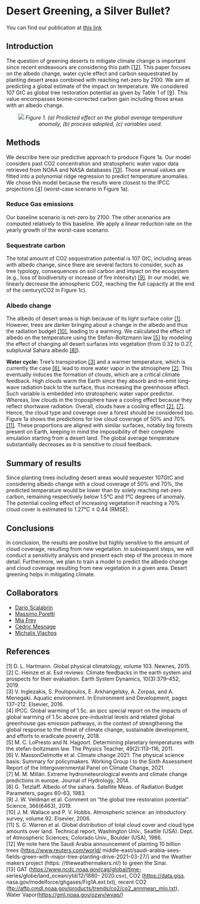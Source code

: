 # Desert Greening, a Silver Bullet?

You can find our publication at [this link](https://drive.google.com/file/d/1VO43SZR9wCzDPwtWC6fFqxyiQJ8-fuvS/view)



## Introduction
The question of greening deserts to mitigate climate change is important since recent endeavours are considering this path [[12]](#12). 
This paper focuses on the albedo change, water cycle effect and carbon sequestrated by planting desert areas combined with reaching net-zero by 2100. We aim at predicting a global estimate of the impact on temperature. 
We considered 107 GtC as global tree restoration potential as given by Table 1 of [[9]](#9). This value encompasses biome-corrected carbon gain including those areas with an albedo change.

<p align="center">
    <img src="https://drive.google.com/uc?id=1d2_Am8_3MPHF1Ae-7WglpjzbIitCFbzJ">
    <em>Figure 1. (a) Predicted effect on the global average temperature anomaly, (b) process adopted, (c) variables used.</em>
</p>

## Methods
We describe here our predictive approach to produce Figure 1a. Our model considers past CO2 concentration and stratospheric water vapor data retrieved from NOAA and NASA databases [[13]](#13). 
Those annual values are fitted into a polynomial ridge regression to predict temperature anomalies. We chose this model because the results were closest to the IPCC projections [[4]](#4) (worst-case scenario in Figure 1a).

### Reduce Gas emissions
Our baseline scenario is net-zero by 2100. The other scenarios are computed relatively to this baseline. We apply a linear reduction rate on the yearly growth of the worst-case scenario.

### Sequestrate carbon
The total amount of CO2 sequestration potential is 107 GtC, including areas with albedo change, since there are several factors to consider, such as tree typology, consequences on soil carbon and impact on the ecosystem (e.g., loss of biodiversity or increase of fire intensity) [[9]](#9). In our model, we linearly decrease the atmospheric CO2, reaching the full capacity at the end of the century(CO2 in Figure 1c).

### Albedo change
The albedo of desert areas is high because of its light surface color [[1]](#1). However, trees are darker bringing about a change in the albedo and thus the radiation budget [[10]](#10), leading to a warming.
We calculated the effect of albedo on the temperature using the Stefan-Boltzmann law [[5]](#5) by modeling the effect of changing all desert surfaces into vegetation (from 0.32 to 0.27, subpluvial Sahara albedo [[8]](#8)). 

**Water cycle:** Tree’s transpiration [[3]](#3) and a warmer temperature, which is currently the case [[6]](#6), lead to more water vapor in the atmosphere [[2]](#2). This eventually induces the formation of clouds, which are a critical climate feedback. High clouds warm the Earth since they absorb and re-emit long-wave radiation back to the surface, thus increasing the greenhouse effect. Such variable is embedded into stratospheric water vapor predictor. Whereas, low clouds in the troposphere have a cooling effect because they reflect shortwave radiation. Overall, clouds have a cooling effect [[2]](#2), [[7]](#7). Hence, the cloud type and coverage over a forest should be considered too. Figure 1a shows the predictions for low cloud coverage of 50% and 70% [[11]](#11). These proportions are aligned with similar surfaces, notably big forests present on Earth, keeping in mind the impossibility of their complete emulation starting from a desert land. The global average temperature substantially decreases as it is sensitive to cloud feedback.

## Summary of results
Since planting trees including desert areas would sequester 107GtC and considering albedo change with a cloud coverage of 50% and 70%, the predicted temperature would be lower than by solely reaching net-zero carbon, remaining respectively below 1.5°C and 1°C degrees of anomaly. The potential cooling effect of increasing vegetation if reaching a 70% cloud cover is estimated to 1.27°C ± 0.44 (RMSE).

## Conclusions
In conclusion, the results are positive but highly sensitive to the amount of cloud coverage, resulting from new vegetation. In subsequent steps, we will conduct a sensitivity analysis and present each step of the process in more detail. Furthermore, we plan to train a model to predict the albedo change and cloud coverage resulting from new vegetation in a given area. Desert greening helps in mitigating climate.

## Collaborators
- [Dario Scalabrin](https://www.linkedin.com/in/scalabrindario/)
- [Massimo Poretti](https://www.linkedin.com/in/poretti-massimo/)
- [Mia Frey](https://www.linkedin.com/in/mia-frey-28209a208/)
- [Cédric Mesnage](https://www.linkedin.com/in/cedricmesnage/)
- [Michalis Vlachos](https://www.linkedin.com/in/michalis-vlachos/)

## References
<a id="1">[1]</a> D. L. Hartmann. Global physical climatology, volume 103. Newnes, 2015. <br>
<a id="2">[2]</a> C. Heinze et al. Esd reviews: Climate feedbacks in the earth system and prospects for their evaluation. Earth System Dynamics, 10(3):379–452, 2019. <br>
<a id="3">[3]</a> V. Inglezakis, S. Poulopoulos, E. Arkhangelsky, A. Zorpas, and A. Menegaki. Aquatic environment. In Environment and Development, pages 137–212. Elsevier, 2016. <br>
<a id="4">[4]</a> IPCC. Global warming of 1.5c. an ipcc special report on the impacts of global warming of 1.5c above pre-industrial levels and related global greenhouse gas emission pathways, in the context of strengthening the global response to the threat of climate change, sustainable development, and efforts to eradicate poverty, 2018.<br>
<a id="5">[5]</a> M. C. LoPresto and N. Hagoort. Determining planetary temperatures with the stefan-boltzmann law. The Physics Teacher, 49(2):113–116, 2011. <br>
<a id="6">[6]</a> V. MassonDelmotte et al. Climate change 2021: The physical science basis: Summary for policymakers. Working Group I to the Sixth Assessment Report of the Intergovernmental Panel on Climate Change, 2021. <br>
<a id="7">[7]</a> M. M. Millán. Extreme hydrometeorological events and climate change predictions in europe. Journal of Hydrology, 2014. <br>
<a id="8">[8]</a> G. Tetzlaff. Albedo of the sahara. Satellite Meas. of Radiation Budget Parameters, pages 60–63, 1983. <br>
<a id="9">[9]</a> J. W. Veldman et al. Comment on “the global tree restoration potential”. Science, 366(6463), 2019. <br>
<a id="10">[10]</a> J. M. Wallace and P. V. Hobbs. Atmospheric science: an introductory survey, volume 92. Elsevier, 2006. <br>
<a id="11">[11]</a> S. G. Warren et al. Global distribution of total cloud cover and cloud type amounts over land. Technical report, Washington Univ., Seattle (USA). Dept. of Atmospheric Sciences; Colorado Univ., Boulder (USA), 1986. <br>
<a id="12">[12]</a> We note here the Saudi Arabia announcement of planting 10 billion trees (https://www.reuters.com/world/ middle-east/saudi-arabia-sees-fields-green-with-major-tree-planting-drive-2021-03-27/) and the Weather makers project (https: //theweathermakers.nl/) to green the Sinai.<br>
<a id="13">[13]</a> GAT (https://www.ncdc.noaa.gov/cag/global/time- series/globe/land_ocean/ytd/12/1880- 2020.csv), CO2 (https://data.giss. nasa.gov/modelforce/ghgases/Fig1A.ext.txt), recent CO2 (ftp://aftp.cmdl.noaa.gov/products/trends/co2/co2_annmean_mlo.txt), Water Vapor(https://gml.noaa.gov/ozwv/wvap/) <br>
